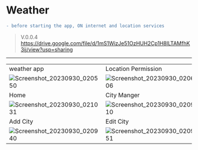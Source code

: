 # Weather

```diff
- before starting the app, ON internet and location services
```

> V.0.0.4  
> https://drive.google.com/file/d/1mS1WizJe51OzHUH2Cp1H8ILTAMfhK3ij/view?usp=sharing


---

| | |
| ------------- | ------------- |
| weather app | Location Permission|
|![Screenshot_20230930_020550](https://github.com/AMAN-MAHTO/Weather/assets/72177509/ab205380-c6b2-4b6f-9e0d-94bd2c902d37)|![Screenshot_20230930_020606](https://github.com/AMAN-MAHTO/Weather/assets/72177509/20930aee-25be-437f-9432-fc0a7c6aa17d)|
| Home | City Manger|
|![Screenshot_20230930_021031](https://github.com/AMAN-MAHTO/Weather/assets/72177509/93fb7f56-6fb8-42e2-8c1d-9aa92ef35865)|![Screenshot_20230930_020910](https://github.com/AMAN-MAHTO/Weather/assets/72177509/d7645bba-28fb-4ae1-bb36-1ad50eee4d05)|
| Add City | Edit City|
|![Screenshot_20230930_020940](https://github.com/AMAN-MAHTO/Weather/assets/72177509/a935bdd5-f6a6-486e-b625-19f4180d20d0)|![Screenshot_20230930_020951](https://github.com/AMAN-MAHTO/Weather/assets/72177509/1d738dfb-786c-4d69-a3d6-38d2c8deff4a)|
